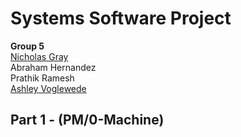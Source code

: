 # Systems Software Project

**Group 5**  
[Nicholas Gray](https://github.com/NicholasCG)  
Abraham Hernandez  
Prathik Ramesh  
[Ashley Voglewede](https://github.com/avwede) 

## Part 1 - (PM/0-Machine)

